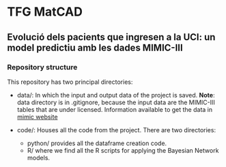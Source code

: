 # TFG MatCAD
## Evolució dels pacients que ingresen a la UCI: un model predictiu amb les dades MIMIC-III

### Repository structure

This repository has two principal directories:

- data/: In which the input and output data of the project is saved.
    **Note**: data directory is in .gitignore, because the input data are the MIMIC-III tables 
    that are under licensed. 
    Information available to get the data in [mimic website](https://mimic.mit.edu/docs/gettingstarted/)

- code/: Houses all the code from the project. There are two directories:

    - python/ provides all the dataframe creation code.
    - R/ where we find all the R scripts for applying the Bayesian Network models.
    

